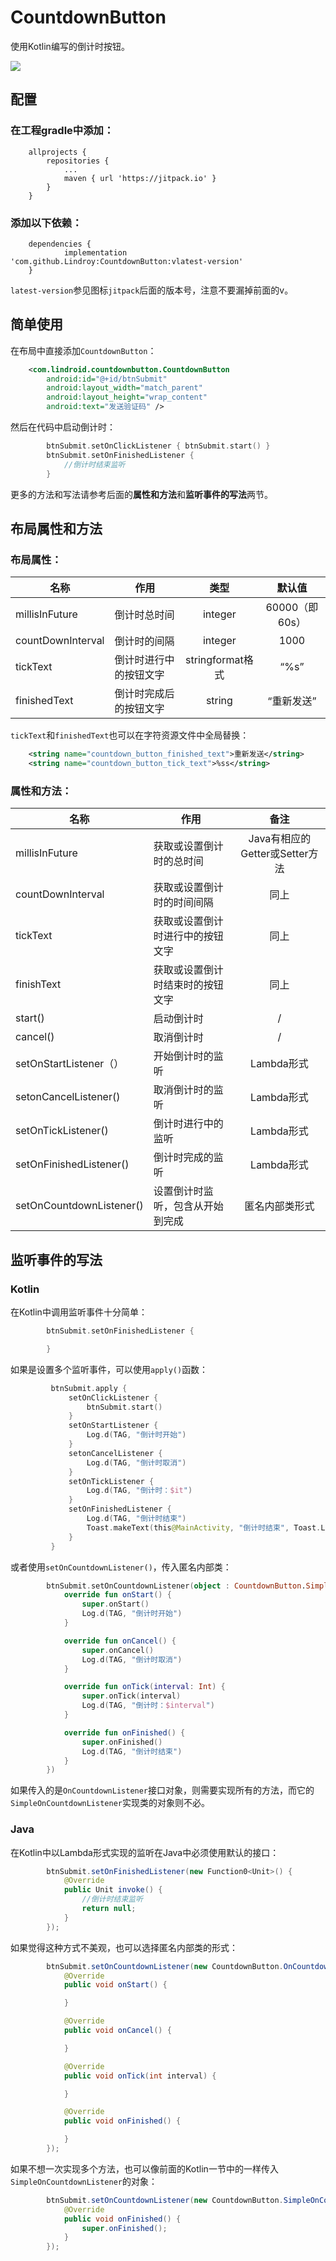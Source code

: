 # CountdownButton
使用Kotlin编写的倒计时按钮。

[![](https://jitpack.io/v/Lindroy/CountdownButton.svg)](https://jitpack.io/#Lindroy/CountdownButton)

## 配置
### 在工程gradle中添加：

```
    allprojects {
        repositories {
            ...
            maven { url 'https://jitpack.io' }
        }
    }
```
### 添加以下依赖：

```
    dependencies {
            implementation 'com.github.Lindroy:CountdownButton:vlatest-version'
    }
```
`latest-version`参见图标`jitpack`后面的版本号，注意不要漏掉前面的v。

## 简单使用

在布局中直接添加`CountdownButton`：
```xml
    <com.lindroid.countdownbutton.CountdownButton
        android:id="@+id/btnSubmit"
        android:layout_width="match_parent"
        android:layout_height="wrap_content"
        android:text="发送验证码" />
```
然后在代码中启动倒计时：

```kotlin
        btnSubmit.setOnClickListener { btnSubmit.start() }
        btnSubmit.setOnFinishedListener {
            //倒计时结束监听
        }
```
更多的方法和写法请参考后面的**属性和方法**和**监听事件的写法**两节。

## 布局属性和方法

### 布局属性：

| 名称 | 作用 | 类型 | 默认值  |
| ------------ | ------------ | :------------: | :------------: |
| millisInFuture | 倒计时总时间 | integer | 60000（即60s） |
| countDownInterval | 倒计时的间隔 | integer | 1000 |
| tickText | 倒计时进行中的按钮文字 | stringformat格式 | “%s” |
| finishedText | 倒计时完成后的按钮文字  | string  | “重新发送” |

`tickText`和`finishedText`也可以在字符资源文件中全局替换：

```xml
    <string name="countdown_button_finished_text">重新发送</string>
    <string name="countdown_button_tick_text">%ss</string>
```


### 属性和方法：

| 名称 | 作用 | 备注 |
| ------------ | ------------ | :------------: |
| millisInFuture | 获取或设置倒计时的总时间 | Java有相应的Getter或Setter方法 |
| countDownInterval | 获取或设置倒计时的时间间隔 | 同上 |
| tickText | 获取或设置倒计时进行中的按钮文字 | 同上 |
| finishText | 获取或设置倒计时结束时的按钮文字 | 同上 |
| start() | 启动倒计时 | / |
| cancel() | 取消倒计时 | / |
| setOnStartListener（） | 开始倒计时的监听 | Lambda形式  |
| setonCancelListener() | 取消倒计时的监听 | Lambda形式 |
| setOnTickListener() | 倒计时进行中的监听 | Lambda形式 |
| setOnFinishedListener() | 倒计时完成的监听 | Lambda形式 |
| setOnCountdownListener() | 设置倒计时监听，包含从开始到完成  | 匿名内部类形式 |

## 监听事件的写法
### Kotlin
在Kotlin中调用监听事件十分简单：
```kotlin
        btnSubmit.setOnFinishedListener {

        }
```
如果是设置多个监听事件，可以使用`apply()`函数：

```kotlin
         btnSubmit.apply {
             setOnClickListener {
                 btnSubmit.start()
             }
             setOnStartListener {
                 Log.d(TAG, "倒计时开始")
             }
             setonCancelListener {
                 Log.d(TAG, "倒计时取消")
             }
             setOnTickListener {
                 Log.d(TAG, "倒计时：$it")
             }
             setOnFinishedListener {
                 Log.d(TAG, "倒计时结束")
                 Toast.makeText(this@MainActivity, "倒计时结束", Toast.LENGTH_SHORT).show()
             }
         }
```

或者使用`setOnCountdownListener()`，传入匿名内部类：

```kotlin
        btnSubmit.setOnCountdownListener(object : CountdownButton.SimpleOnCountdownListener() {
            override fun onStart() {
                super.onStart()
                Log.d(TAG, "倒计时开始")
            }

            override fun onCancel() {
                super.onCancel()
                Log.d(TAG, "倒计时取消")
            }

            override fun onTick(interval: Int) {
                super.onTick(interval)
                Log.d(TAG, "倒计时：$interval")
            }

            override fun onFinished() {
                super.onFinished()
                Log.d(TAG, "倒计时结束")
            }
        })
```

如果传入的是`OnCountdownListener`接口对象，则需要实现所有的方法，而它的`SimpleOnCountdownListener`实现类的对象则不必。

### Java

在Kotlin中以Lambda形式实现的监听在Java中必须使用默认的接口：

```java
        btnSubmit.setOnFinishedListener(new Function0<Unit>() {
            @Override
            public Unit invoke() {
                //倒计时结束监听
                return null;
            }
        });
```
如果觉得这种方式不美观，也可以选择匿名内部类的形式：
```java
        btnSubmit.setOnCountdownListener(new CountdownButton.OnCountdownListener() {
            @Override
            public void onStart() {

            }

            @Override
            public void onCancel() {

            }

            @Override
            public void onTick(int interval) {

            }

            @Override
            public void onFinished() {

            }
        });
```

如果不想一次实现多个方法，也可以像前面的Kotlin一节中的一样传入`SimpleOnCountdownListener`的对象：

```java
        btnSubmit.setOnCountdownListener(new CountdownButton.SimpleOnCountdownListener() {
            @Override
            public void onFinished() {
                super.onFinished();
            }
        });
```
